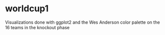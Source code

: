 # worldcup1
Visualizations done with ggplot2 and the Wes Anderson color palette on the 16 teams in the knockout phase
